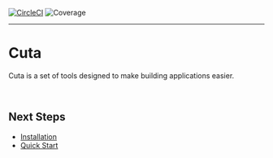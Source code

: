 [![CircleCI](https://circleci.com/gh/ylathouris/bio.svg?style=shield)](https://circleci.com/gh/ylathouris/rolodex)  ![Coverage](coverage.svg)

---

# Cuta

Cuta is a set of tools designed to make building applications easier.


<br/>

## Next Steps

* [Installation](docs/installation.md)
* [Quick Start](docs/quickstart.md)

<br/>


[Docker]: https://www.docker.com/
[Terraform]: https://www.terraform.io/